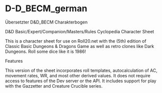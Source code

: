 # D-D_BECM_german
Übersetzter D&amp;D_BECM Charakterbogen

D&D Basic/Expert/Companion/Masters/Rules Cyclopedia Character Sheet

This is a character sheet for use on Roll20.net with the (5th) edition of Classic Basic Dungeons & Dragons Game as well as
retro clones like Dark Dungeons. Roll some dice like it is 1986!

Features

This version of the sheet incorporates roll templates, autocalculation of AC, movement rates, WR, and most other derived values.
It does not require access to features of the Dev server or the API. It includes support for play with the Gazzetter and
Creature Crucible series.
